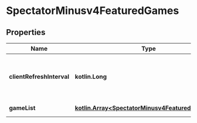 
# SpectatorMinusv4FeaturedGames

## Properties
Name | Type | Description | Notes
------------ | ------------- | ------------- | -------------
**clientRefreshInterval** | **kotlin.Long** | The suggested interval to wait before requesting FeaturedGames again |  [optional]
**gameList** | [**kotlin.Array&lt;SpectatorMinusv4FeaturedGameInfo&gt;**](SpectatorMinusv4FeaturedGameInfo.md) | The list of featured games |  [optional]



